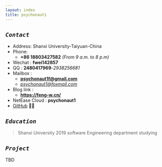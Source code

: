 ```yaml
---
layout: index
title: psychonaut1
---
```

## *`Contact`*
- Address: Shanxi University-Taiyuan-China
- Phone: 
  - **+86 18803427582** *(From 9 a.m. to 8 p.m)*
- Wechat :  **fwei142857**
- QQ : **2480417969**-*2938256681*
- Mailbox :
  - **psychonaut1f@gmail.com**
  - *psychonaut1@foxmail.com*  <!-- - **2480417969@qq.com** -->
- Blog link :
  - **<https://feng-w.cn/>**<!-- - *<https://fengwei2002.github.io/>* -->
- NetEase Cloud : **psychonaut1**
- [GitHub](https://github.com/fengwei2002)  👀✨

## *`Education`*

>Shanxi University 2019 software Engineering department studying

## *`Project`*

TBD
<!-- 
- [搭建的个人博客](https://github.com/fengwei2002/fengwei2002.github.io)
  -  基于Jekyll搭建的个人博客
- C#搭建的markdown编辑器
- JavaScript弄得网页版别踩白块
- 涂鸦跳跃
- 功能齐全的贪吃蛇 -->

